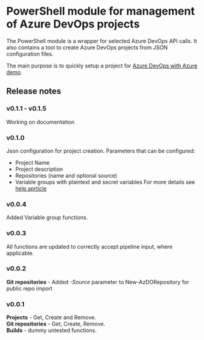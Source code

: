 # PowerShell module for management of Azure DevOps projects
The PowerShell module is a wrapper for selected Azure DevOps API calls. It also contains a tool to create Azure DevOps projects from JSON configuration files.

The main purpose is to quickly setup a project for [Azure DevOps with Azure demo](/Doc/demo.md).

## Release notes
### v0.1.1 - v0.1.5
Working on documentation

### v0.1.0
Json configuration for project creation. Parameters that can be configured:
* Project Name
* Project description
* Repositories (name and optional source)
* Variable groups with plaintext and secret variables
For more details see [help aprticle](/Doc/config.md)

### v0.0.4
Added Variable group functions.

### v0.0.3
All functions are updated to correctly accept pipeline input, where applicable.

### v0.0.2
**Git repositories** - Added *-Source* parameter to New-AzDORepository for public repo import

### v0.0.1 
**Projects** - Get, Create and Remove.  
**Git repositories** - Get, Create, Remove.  
**Builds** - dummy untested functions.  
